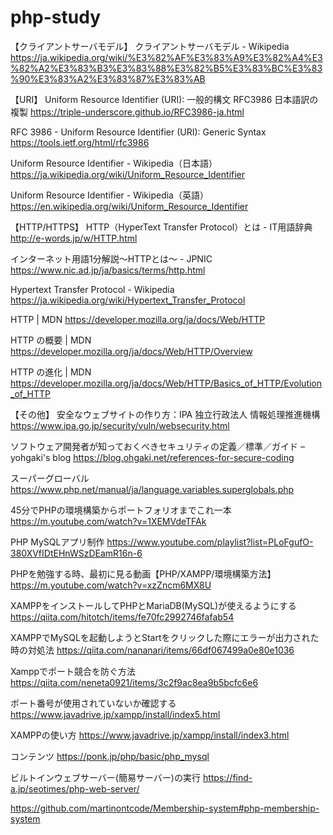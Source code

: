 # php-study
【クライアントサーバモデル】
クライアントサーバモデル - Wikipedia
https://ja.wikipedia.org/wiki/%E3%82%AF%E3%83%A9%E3%82%A4%E3%82%A2%E3%83%B3%E3%83%88%E3%82%B5%E3%83%BC%E3%83%90%E3%83%A2%E3%83%87%E3%83%AB


【URI】
Uniform Resource Identifier (URI): 一般的構文
RFC3986 日本語訳の複製
https://triple-underscore.github.io/RFC3986-ja.html

RFC 3986 - Uniform Resource Identifier (URI): Generic Syntax
https://tools.ietf.org/html/rfc3986

Uniform Resource Identifier - Wikipedia（日本語）
https://ja.wikipedia.org/wiki/Uniform_Resource_Identifier

Uniform Resource Identifier - Wikipedia（英語）
https://en.wikipedia.org/wiki/Uniform_Resource_Identifier

【HTTP/HTTPS】
HTTP（HyperText Transfer Protocol）とは - IT用語辞典
http://e-words.jp/w/HTTP.html

インターネット用語1分解説～HTTPとは～ - JPNIC
https://www.nic.ad.jp/ja/basics/terms/http.html

Hypertext Transfer Protocol - Wikipedia
https://ja.wikipedia.org/wiki/Hypertext_Transfer_Protocol

HTTP | MDN
https://developer.mozilla.org/ja/docs/Web/HTTP

HTTP の概要 | MDN
https://developer.mozilla.org/ja/docs/Web/HTTP/Overview

HTTP の進化 | MDN
https://developer.mozilla.org/ja/docs/Web/HTTP/Basics_of_HTTP/Evolution_of_HTTP


【その他】
安全なウェブサイトの作り方：IPA 独立行政法人 情報処理推進機構
https://www.ipa.go.jp/security/vuln/websecurity.html

ソフトウェア開発者が知っておくべきセキュリティの定義／標準／ガイド – yohgaki's blog
https://blog.ohgaki.net/references-for-secure-coding


スーパーグローバル
https://www.php.net/manual/ja/language.variables.superglobals.php


45分でPHPの環境構築からポートフォリオまでこれ一本
https://m.youtube.com/watch?v=1XEMVdeTFAk

PHP MySQLアプリ制作
https://www.youtube.com/playlist?list=PLoFgufO-380XVfIDtEHnWSzDEamR16n-6

PHPを勉強する時、最初に見る動画【PHP/XAMPP/環境構築方法】
https://m.youtube.com/watch?v=xzZncm6MX8U

XAMPPをインストールしてPHPとMariaDB(MySQL)が使えるようにする
https://qiita.com/hitotch/items/fe70fc2992746fafab54

XAMPPでMySQLを起動しようとStartをクリックした際にエラーが出力された時の対処法
https://qiita.com/nananari/items/66df067499a0e80e1036

Xamppでポート競合を防ぐ方法
https://qiita.com/neneta0921/items/3c2f9ac8ea9b5bcfc6e6

ポート番号が使用されていないか確認する
https://www.javadrive.jp/xampp/install/index5.html

XAMPPの使い方
https://www.javadrive.jp/xampp/install/index3.html

コンテンツ
https://ponk.jp/php/basic/php_mysql

ビルトインウェブサーバー(簡易サーバー)の実行
https://find-a.jp/seotimes/php-web-server/

https://github.com/martinontcode/Membership-system#php-membership-system
